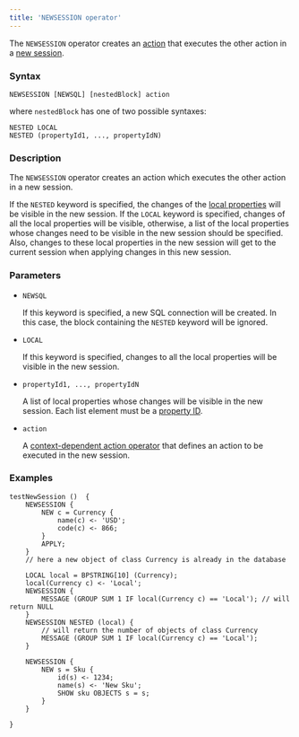 ```yaml
---
title: 'NEWSESSION operator'
---
```


The `NEWSESSION` operator creates an [action](Actions.md) that executes the other action in a [new session](New_session_NEWSESSION_NESTEDSESSION.md).

### Syntax

```
NEWSESSION [NEWSQL] [nestedBlock] action 
```

where `nestedBlock` has one of two possible syntaxes:

```
NESTED LOCAL
NESTED (propertyId1, ..., propertyIdN)
```

### Description

The `NEWSESSION` operator creates an action which executes the other action in a new session.

If the `NESTED` keyword is specified, the changes of the [local properties](Data_properties_DATA.md#local) will be visible in the new session. If the `LOCAL` keyword is specified, changes of all the local properties will be visible, otherwise, a list of the local properties whose changes need to be visible in the new session should be specified. Also, changes to these local properties in the new session will get to the current session when applying changes in this new session.

### Parameters

- `NEWSQL`

    If this keyword is specified, a new SQL connection will be created. In this case, the block containing the `NESTED` keyword will be ignored.

- `LOCAL`

    If this keyword is specified, changes to all the local properties will be visible in the new session.

- `propertyId1, ..., propertyIdN`

    A list of local properties whose changes will be visible in the new session. Each list element must be a [property ID](IDs.md#propertyid).

- `action`

    A [context-dependent action operator](Action_operators.md#contextdependent) that defines an action to be executed in the new session.

### Examples

```lsf
testNewSession ()  {
    NEWSESSION {
        NEW c = Currency {
            name(c) <- 'USD';
            code(c) <- 866;
        }
        APPLY;
    }
    // here a new object of class Currency is already in the database

    LOCAL local = BPSTRING[10] (Currency);
    local(Currency c) <- 'Local';
    NEWSESSION {
        MESSAGE (GROUP SUM 1 IF local(Currency c) == 'Local'); // will return NULL
    }
    NEWSESSION NESTED (local) {
        // will return the number of objects of class Currency
        MESSAGE (GROUP SUM 1 IF local(Currency c) == 'Local'); 
    }

    NEWSESSION {
        NEW s = Sku {
            id(s) <- 1234;
            name(s) <- 'New Sku';
            SHOW sku OBJECTS s = s;
        }
    }

}
```
